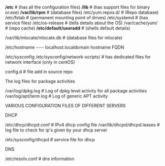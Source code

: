 **/etc**                   # (has all the configuration files)
**/lib**                   # (has support files for binary or.exe)
**/var/lib/rpm**           # (database files)
/etc/yum.repos.d/          # (Repo database)
/etc/fstab                 # (permanent mounting point of drives)
/etc/systemd               # (has service files)
/etc/os-release            # (tells details about the OS)
/var/cache/yum/            # (repo cache)
**/etc/default/useradd**   # (shells default details) 

/var/lib/mlocate/mlocate.db  # (database files for mlocate)

/etc/hostname  ---- localhost.localdomain
                    hostname     FQDN
                    

/etc/sysconfig
/etc/sysconfig/network-scripts/       # has dedicated files for network interface (only in centOS)


config.d           # file add in source repo

The log files for package activities

/var/log/dpkg.log       # Log of dpkg level activity for all package activities
/var/log/apt/term.log   # Log of generic APT activity


VARIOUS CONFIGURATION FILES OF DIFFERENT SERVERS

DHCP

/etc/dhcp/dhcpd.conf          # IPv4 dhcp config file
/var/lib/dhcpd/dhcpd.leases   # log file to check for ip's given by your dhcp server

/etc/sysconfig/dhcpd          # service file for dhcp 

DNS

/etc/resolv.conf      # dns information

